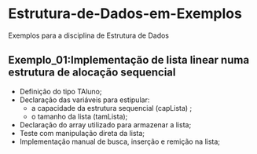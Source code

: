 # Estrutura-de-Dados-em-Exemplos
Exemplos para a disciplina de Estrutura de Dados

## Exemplo_01:Implementação de lista linear numa estrutura de alocação sequencial ## 

* Definição do tipo TAluno; 
* Declaração das variáveis para estipular:
    * a capacidade da estrutura sequencial (capLista) ;
    * o tamanho da lista (tamLista); 
* Declaração do array utilizado para armazenar a lista; 
* Teste com manipulação direta da lista;
* Implementação manual de busca, inserção e remição na lista;
